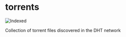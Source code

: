 torrents 
========
![Indexed](https://img.shields.io/badge/indexed-103922-blue)

Collection of torrent files discovered in the DHT network
